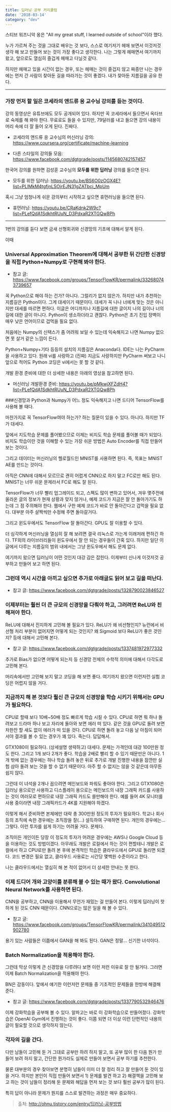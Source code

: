 ```yaml
---
title: 딥러닝 공부 커리큘럼
date: '2018-03-14'
category: "dev"
---
```


스티브 워즈니악 옹은 "All my great stuff, I learned outside of school"이라 했다.

누가 가르쳐 주는 것을 그대로 배우는 것 보다, 스스로 여기저기 헤매 보면서 이것저것 생각 해 보고 만들어 보는 것이 가장 좋다고 생각한다. 나는 그렇게 헤매면서 여기까지 왔고, 앞으로도 열심히 즐겁게 헤매고 다닐것 같다.

하지만 헤매고 있을 시간이 없는 경우, 또는 헤매는 것이 즐겁지 않고 짜증만 나는 경우에는 먼저 간 사람이 찾아둔 길을 따라가는 것이 좋겠다. 내가 찾아둔 지름길을 공유 한다.

---

### 가장 먼저 할 일은 코세라의 앤드류 응 교수님 강의를 듣는 것이다.

강의 동영상은 유튜브에도 모두 공개되어 있다. 하지만 꼭 코세라에서 들으면서 옥타브로 숙제를 해 봐야 한다. 무료로도 들을 수 있지만, 79달러를 내고 들으면 강의 내용이 머리 속에 더 잘 들어 오게 된다. 진짜다.

* 코세라의 앤드류 응 교수님의 머신러닝 강의: <https://www.coursera.org/certificate/machine-learning>

* 다른 스타일의 강의들 모음: <https://www.facebook.com/dgtgrade/posts/1145680742157457>

한국어 강의를 원하면 김성훈 교수님의 **모두를 위한 딥러닝** 강의를 들으면 된다.

* 모두를 위한 딥러닝: <https://youtu.be/BS6O0zOGX4E?list=PLlMkM4tgfjnLSOjrEJN31gZATbcj_MpUm>

혹시 그냥 엄청나게 쉬운 강의부터 시작하고 싶으면 휴먼러닝을 들으면 된다.

* 휴먼러닝: <https://youtu.be/CRaKdnk2W9c?list=PLefQdA1SdkhtRUuN_D3PdxaR2XTGQw8Ph>

---
1번의 강의를 듣다 보면 금새 선형회귀와 신경망의 기초에 대해서 알게 된다.

이때
### Universal Approximation Theorem에 대해서 공부한 뒤 간단한 신경망을 직접 Python+Numpy로 구현해 봐야 한다.

* 참고 글: <https://www.facebook.com/groups/TensorFlowKR/permalink/332680743739657>

꼭 Python으로 해야 하는 건가? 아니다. 그럴리가 없지 않은가. 하지만 내가 추천하는 지름길은 Python이다. 그게 대세이기 때문이다. 대세가 꼭 나나 너에게 맞는 것은 아니지만 대세를 따르면 편하다. 이글은 어디까지나 지름길에 대한 글이지 나의 길이나 너의 길에 대한 글이 아니다. Python이 생소하더라고 괜찮다. Python은 초기 진입 장벽이 매우 낮은 언어이므로 겁먹을 필요 없다.

처음에는 Numpy의 신택스가 좀 어려워 보일 수 있는데 익숙해지고 나면 Numpy 없으면 못 살거 같은 느낌이 든다.

Python+Numpy+기타 등등의 설치의 지름길은 Anaconda다. IDE는 나는 PyCharm을 사용하고 있다. 원래 vi를 사랑하고 (진짜) 지금도 사랑하지만 PyCharm 써보고 나니 앞으로 적어도 Python 코딩은 vi에서는 못 할 것 같다.

개발 환경 준비에 대한 더 상세한 내용은 아래의 영상을 참고하면 된다.  

* 머신러닝 개발환경 준비: <https://youtu.be/pMkwjXFZdH4?list=PLefQdA1SdkhtRUuN_D3PdxaR2XTGQw8Ph>


###신경망과 Python과 Numpy가 어느 정도 익숙해지고 나면 드디어 TensorFlow를 사용해 볼 때다.

마찬가지로 꼭 TensorFlow여야 하는가? 하는 질문이 있을 수 있다. 아니다. 하지만 TF가 대세다.

앞에서 지도학습 문제를 풀어봤으므로 이제는 비지도 학습 문제를 풀어볼 때가 되었다. 비지도 학습이란 것을 이해할 수 있는 가장 쉬운 방법은 Auto Encoder를 직접 만들어 보는 것이다.

그리고 데이터는 머신러닝의 헬로월드인 MNIST를 사용하면 된다. 즉, 목표는 MNIST AE를 만드는 것이다.

아직은 CNN에 대해서 모르므로 괜히 어렵게 CNN으로 하지 말고 FC로만 해도 된다. MNIST는 너무 쉬운 문제라서 FC로 해도 잘 된다.

TensorFlow가 너무 빨리 업그레이드 되고, 스펙도 많이 변하고 있어서, 겨우 몆주전에 올라온 글의 정보가 현재 상황과 맞지 않거나, 예제 코드가 지금은 잘 안 돌아가기도 하는데 그 점 주의해야 한다. 웹에서 구한 예제 코드가 바로 안 돌아간다고 겁먹을 필요 없다. 대부분 아주 살짝씩만 수정해 주면 돌아갈거다.

그리고 윈도우에서도 TensorFlow 잘 돌아간다. GPU도 잘 이용할 수 있다.

더 심각하게 머신러닝을 열심히 잘 해 보려면 결국 리눅스로 가는게 이래저래 편하긴 하다. TF외의 라이브러리들이 윈도우에서 잘 안 되는 경우들이 간혹 있다. 하지만 일단 이 글에서 다루는 지름길의 범위 내에서는 그냥 윈도우에서 해도 문제 없다.

여기까지 왔으면 딥러닝이 어떤 것인지 대강 감은 잡힌다. 이제부터 신나게 이것저것 공부하고 만들어 보고 하면 된다.

### 그런데 역시 시간을 아끼고 싶으면 추가로 아래글도 읽어 보고 길을 떠난다.

* 참고 글: <https://www.facebook.com/dgtgrade/posts/1328790023846527>

### 이제부터는 훨씬 더 큰 규모의 신경망을 다뤄야 하고, 그러려면 ReLU와 친해져야 한다.

ReLU에 대해서 진지하게 고민해 볼 필요가 있다. ReLU가 왜 비선형인지? 뉴런에서 비선형 처리 부분이 없어지면 어떻게 되는 것인지? 왜 Sigmoid 보다 ReLU가 좋은 것인지? 등에 대해서 고민해 본다.

* 참고 글: <https://www.facebook.com/dgtgrade/posts/1337481972977332>

추가로 Bias가 없으면 어떻게 되는지 등 신경망 전체의 수학적 의미에 대해서 다각도로 고민해 본다.

머리속에서만 고민해 보지 말고 코딩을 해 보면 좋다. 여기까지 왔으면 이런저런 실험 코딩은 어렵지 않을 거다.

### 지금까지 해 본 것보다 훨신 큰 규모의 신경망을 학습 시키기 위해서는 GPU가 필요하다.
CPU로 할때 보다 10배~50배 정도 빠르게 학습 시킬 수 있다. CPU로 하면 뭐 하나 돌려보고 드라마 하나 보고 자리에 돌아와 보면 에러 떠 있다. 같은 것을 GPU로 돌려 보면 차한잔 할 새도 없이 에러가 떠 있을 것다. CPU로 하면 돌려 놓고 다음 날 아침이 되어서야 결과를 볼 수 있는 경우가 꽤 있다. 죽는다. 답답해서.

GTX1080이 필요하다. (상세설명 생략하고) 대세다. 문제는 가격인데 대강 100만원 정도 한다. 그리고 1개 보다 2개가 좋다. 학습을 2배로 빨리 할 수 있기 때문만은 아니다. 1개 밖에 없는 경우에는 하나 학습 돌려 놓은 뒤로 추가로 개발 진행한 내용을 잠깐만 실험 삼아 돌려 보는 것을 할 수 없기 때문이다. 아주 할 수 없지는 않을 것 같은데 아무튼 쉽지 않다.

그런데 이 녀석을 2개나 꼽으려면 메인보드와 파워도 좋아야 한다. 그리고 GTX1080은 딥러닝 용으로만 사용하고 디스플레이 용으로는 메인보드의 내장 그래픽 카드를 사용하는 것이 여러모로 편하므로 내장 그래픽 카드도 쓸만해야 한다. 예를 들어 4K 모니터를 사용 중이라면 내장 그래픽카드가 4K를 지원해야 하겠다.

이렇게 해서 준비하면 본체에만 대략 총 300만원 정도의 투자가 필요하다. 학교나 회사 등의 조직에 속한 경우에는 조직장을 잘(...) 설득하여 구매하면 된다. 개인의 경우에는... 그렇다. 이런 투자를 쉽게 하기는 어려울 거다. 문제다.

조직이든 개인이든 당장 이 정도의 투자가 어려운 경우에는 AWS나 Google Cloud 등을 이용하는 것도 방법이겠다. 아무래도 개발은 로컬에서 하는 것이 편할테니 개발은 로컬에서 하고 CPU로만 돌려 본 후에 본격적인 학습은 클라우드에서 GPU로 돌리면 되겠다. 코드 변경은 필요 없고, 클라우드 사용료는 시간당 몇백원 수준이라고 한다.

나는 클라우드에서는 열심히 해 본 적이 없어서 더 상세한 안내는 못 한다.


### 이제 드디어 개와 고양이를 분류해 볼 수 있는 때가 왔다. Convolutional Neural Network를 사용하면 된다.

CNN을 공부하고, CNN을 이용해서 무언가 재밌는 걸 만들어 본다. 이렇게 딥러닝이 핫하게 된 것도 CNN 때문이다. CNN으로는 많은 일을 해 볼 수 있다.

* 참고 글: <https://www.facebook.com/groups/TensorFlowKR/permalink/341049512902780>

용기 있는 사람들은 이쯤에서 GAN을 해 봐도 된다. GAN은 정말... 신기한 녀석이다.


### Batch Normalization을 적용해야 한다.

그런데 막상 이렇게 큰 신경망을 다루려다 보면 이런 저런 이유로 잘 안 될거다. 그러면 이제 Batch Normalization을 적용해야 한다.

BN은 감동이다. 앞에서 얘기한 이런저런 문제들 중 기초적인 문제들을 한방에 해결해 준다.

* 참고 글: <https://www.facebook.com/dgtgrade/posts/1337790532946476>


이제 강화학습을 공부해 볼 수 있다. 알파고는 바로 이 강화학습으로 만들어졌다. 강화학습은 OpenAI Gym에서 진행하는 것이 좋다.
이쯤 되면 더 이상 이런 단편적인 내용의 글이 필요할 것으로 생각하지 않는다.

### 각자의 길을 간다.

다만 남들이 고민해 둔 거 그대로 공부만 하려 하지 말고, 또 공부 많이 한 다음 뭔가 만들어 보려 하지 말고, 간단한 뭔가라도 실제로 만들어 보면서 공부 하기를 추천한다.

물론 대부분의 경우 찾아보면 분명히 남들이 이미 더 잘 정리 하고 잘 만들어 둔 것이 있을 거다. 하지만 본인이 직접 만들어 보면서 1) 문제를 발견 하고 2) 해결책을 고민해 보고 하는 것이 남들이 정리해 둔 문제와 해답을 먼저 보는 것 보다 훨씬 공부가 많이 된다.

특히 답이 아니라 문제가 뭔지를 스스로 발견하는 과정은 매우 중요하다.


> 출처: <http://ohnu.tistory.com/entry/딥러닝-공부방법>
